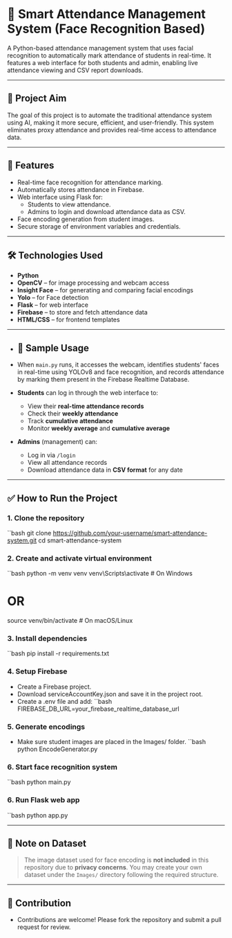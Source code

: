 # 📸 Smart Attendance Management System (Face Recognition Based)

A Python-based attendance management system that uses facial recognition to automatically mark attendance of students in real-time. It features a web interface for both students and admin, enabling live attendance viewing and CSV report downloads.

---

## 🎯 Project Aim

The goal of this project is to automate the traditional attendance system using AI, making it more secure, efficient, and user-friendly. This system eliminates proxy attendance and provides real-time access to attendance data.

---

## 🚀 Features

- Real-time face recognition for attendance marking.
- Automatically stores attendance in Firebase.
- Web interface using Flask for:
  - Students to view attendance.
  - Admins to login and download attendance data as CSV.
- Face encoding generation from student images.
- Secure storage of environment variables and credentials.

---

## 🛠️ Technologies Used

- **Python**
- **OpenCV** – for image processing and webcam access
- **Insight Face** – for generating and comparing facial encodings
- **Yolo** – for Face detection
- **Flask** – for web interface
- **Firebase** – to store and fetch attendance data
- **HTML/CSS** – for frontend templates

---

- ## 🧪 Sample Usage

- When `main.py` runs, it accesses the webcam, identifies students' faces in real-time using YOLOv8 and face recognition, and records attendance by marking them present in the Firebase Realtime Database.

- **Students** can log in through the web interface to:
  - View their **real-time attendance records**
  - Check their **weekly attendance**
  - Track **cumulative attendance**
  - Monitor **weekly average** and **cumulative average**

- **Admins** (management) can:
  - Log in via `/login`
  - View all attendance records
  - Download attendance data in **CSV format** for any date

---

## ✅ How to Run the Project

### 1. Clone the repository
``bash
git clone https://github.com/your-username/smart-attendance-system.git
cd smart-attendance-system 

### 2. Create and activate virtual environment
``bash
python -m venv venv
venv\Scripts\activate   # On Windows
# OR
source venv/bin/activate # On macOS/Linux

### 3. Install dependencies
``bash
pip install -r requirements.txt

### 4. Setup Firebase
- Create a Firebase project.
- Download serviceAccountKey.json and save it in the project root.
- Create a .env file and add:
``bash
FIREBASE_DB_URL=your_firebase_realtime_database_url

### 5. Generate encodings
- Make sure student images are placed in the Images/ folder.
``bash
python EncodeGenerator.py

### 6. Start face recognition system
``bash
python main.py

### 6. Run Flask web app
``bash
python app.py

---

## 🔐 Note on Dataset

> The image dataset used for face encoding is **not included** in this repository due to **privacy concerns**. You may create your own dataset under the `Images/` directory following the required structure.

---

## 🤝 Contribution
- Contributions are welcome! Please fork the repository and submit a pull request for review.

